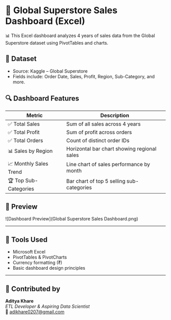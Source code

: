 # 🧾 Global Superstore Sales Dashboard (Excel)

📊 This Excel dashboard analyzes 4 years of sales data from the Global Superstore dataset using PivotTables and charts.

## 📁 Dataset
- Source: Kaggle – Global Superstore
- Fields include: Order Date, Sales, Profit, Region, Sub-Category, and more.

## 🔍 Dashboard Features

| Metric                  | Description                                  |
|-------------------------|----------------------------------------------|
| ✅ Total Sales           | Sum of all sales across 4 years              |
| ✅ Total Profit          | Sum of profit across orders                  |
| ✅ Total Orders          | Count of distinct order IDs                  |
| 📊 Sales by Region       | Horizontal bar chart showing regional sales  |
| 📈 Monthly Sales Trend   | Line chart of sales performance by month     |
| 🏆 Top Sub-Categories    | Bar chart of top 5 selling sub-categories    |

## 📸 Preview

![Dashboard Preview](Global Superstore Sales Dashboard.png)

---

## 📌 Tools Used
- Microsoft Excel
- PivotTables & PivotCharts
- Currency formatting (₹)
- Basic dashboard design principles

---

## 🤝 Contributed by
**Aditya Khare**  
_ETL Developer & Aspiring Data Scientist_  
📧 adikhare0207@gmail.com  
